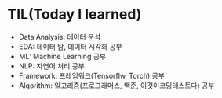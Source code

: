 # TIL(Today I learned)


* Data Analysis: 데이터 분석
* EDA: 데이터 탐, 데이터 시각화 공부
* ML: Machine Learning 공부
* NLP: 자연어 처리 공부
* Framework: 프레임워크(Tensorflw, Torch) 공부
* Algorithm: 알고리즘(프로그래머스, 백준, 이것이코딩테스트다) 공부
